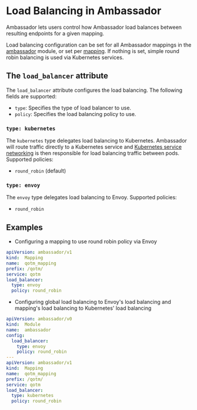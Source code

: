 # Load Balancing in Ambassador

Ambassador lets users control how Ambassador load balances between resulting endpoints for a given mapping.

Load balancing configuration can be set for all Ambassador mappings in the [ambassador](https://www.getambassador.io/reference/modules#the-ambassador-module) module, or set per [mapping](https://www.getambassador.io/reference/mappings#configuring-mappings).
If nothing is set, simple round robin balancing is used via Kubernetes services.

## The `load_balancer` attribute

The `load_balancer` attribute configures the load balancing. The following fields are supported:

- `type`: Specifies the type of load balancer to use.
- `policy`: Specifies the load balancing policy to use.

### `type: kubernetes`
The `kubernetes` type delegates load balancing to Kubernetes. Ambassador will route traffic directly to a Kubernetes service and [Kubernetes service networking](https://kubernetes.io/docs/concepts/services-networking/) is then responsible for load balancing traffic between pods. Supported policies:
- `round_robin` (default)

### `type: envoy`
The `envoy` type delegates load balancing to Envoy. Supported policies:
- `round_robin`

## Examples

- Configuring a mapping to use round robin policy via Envoy
```yaml
apiVersion: ambassador/v1
kind:  Mapping
name:  qotm_mapping
prefix: /qotm/
service: qotm
load_balancer:
  type: envoy
  policy: round_robin
```

- Configuring global load balancing to Envoy's load balancing and mapping's load balancing to Kubernetes' load balancing
```yaml
apiVersion: ambassador/v0
kind:  Module
name:  ambassador
config:
  load_balancer:
    type: envoy
    policy: round_robin
---
apiVersion: ambassador/v1
kind:  Mapping
name:  qotm_mapping
prefix: /qotm/
service: qotm
load_balancer:
  type: kubernetes
  policy: round_robin
```